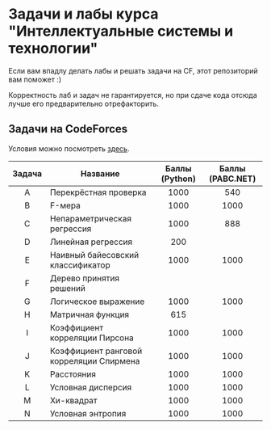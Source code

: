 # Задачи и лабы курса "Интеллектуальные системы и технологии"

Если вам впадлу делать лабы и решать задачи на CF, этот репозиторий вам поможет :)

Корректность лаб и задач не гарантируется, но при сдаче кода отсюда лучше его предварительно отрефакторить.

## Задачи на CodeForces

Условия можно посмотреть [здесь](Statements.pdf).

| Задача | Название | Баллы (Python) | Баллы (PABC.NET) |
|:---:|---|:---:|:---:|
| A | Перекрёстная проверка | 1000 | 540 |
| B | F-мера | 1000 | 1000 |
| C | Непараметрическая регрессия | 1000 | 888 |
| D | Линейная регрессия | 200 |  |
| E | Наивный байесовский классификатор | 1000 | 1000 |
| F | Дерево принятия решений |  |  |
| G | Логическое выражение | 1000 | 1000 |
| H | Матричная функция | 615 |  |
| I | Коэффициент корреляции Пирсона | 1000 | 1000 |
| J | Коэффициент ранговой корреляции Спирмена | 1000 | 1000 |
| K | Расстояния | 1000 | 1000 |
| L | Условная дисперсия | 1000 | 1000 |
| M | Хи-квадрат | 1000 | 1000 |
| N | Условная энтропия | 1000 | 1000 |